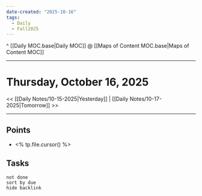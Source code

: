 ```yaml
---
date-created: "2025-10-16"
tags:
  - Daily
  - Fall2025
---
```

^ [[Daily MOC.base|Daily MOC]]
@ [[Maps of Content MOC.base|Maps of Content MOC]]

---
# Thursday, October 16, 2025
<< [[Daily Notes/10-15-2025|Yesterday]] | [[Daily Notes/10-17-2025|Tomorrow]] >>

---
## Points
- <% tp.file.cursor() %>

## Tasks
```tasks
not done
sort by due
hide backlink
```
